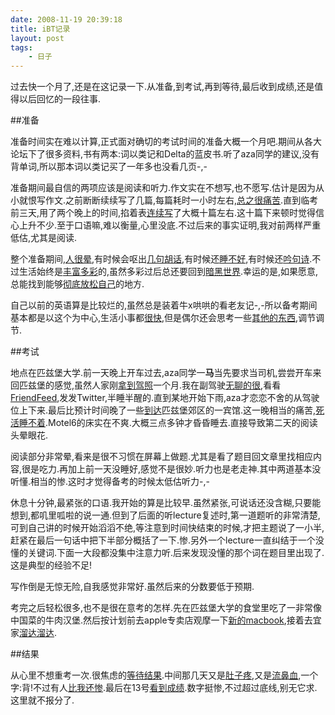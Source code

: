 ```yaml
---
date: 2008-11-19 20:39:18
title: iBT记录
layout: post
tags:
    - 日子
---
```

过去快一个月了,还是在这记录一下.从准备,到考试,再到等待,最后收到成绩,还是值得以后回忆的一段往事.

##准备

准备时间实在难以计算,正式面对确切的考试时间的准备大概一个月吧.期间从各大论坛下了很多资料,书有两本:词以类记和Delta的蓝皮书.听了aza同学的建议,没有背单词,所以那本词以类记买了一年多也没看几页-,-

准备期间最自信的两项应该是阅读和听力.作文实在不想写,也不愿写.估计是因为从小就恨写作文.之前断断续续写了几篇,每篇耗时一小时左右,<a href="http://twitter.com/ztpala/status/968535497" target="_blank">总之很痛苦</a>.直到临考前三天,用了两个晚上的时间,掐着表<a href="http://twitter.com/ztpala/status/971568697" target="_blank">连续写</a>了大概十篇左右.这十篇下来顿时觉得信心上升不少.至于口语嘛,难以衡量,心里没底.不过后来的事实证明,我对前两样严重低估,尤其是阅读.

整个准备期间,<a href="http://twitter.com/ztpala/status/968144109" target="_blank">人很晕</a>,有时候会呕出<a href="http://twitter.com/ztpala/status/960252961" target="_blank">几句胡话</a>,有时候还<a href="http://twitter.com/ztpala/status/959281562" target="_blank">睡不好</a>,有时候还<a href="http://twitter.com/ztpala/status/960349395" target="_blank">吟句诗</a>.不过生活始终是<a href="http://twitter.com/ztpala/status/958723019" target="_blank">丰富多彩</a>的,虽然多彩过后总还要回到<a href="http://twitter.com/ztpala/status/959449052" target="_blank">暗黑世界</a>.幸运的是,如果愿意,总能找到能够<a href="http://twitter.com/ztpala/status/964852577" target="_blank">彻底放松自己</a>的地方.

自己以前的英语算是比较烂的,虽然总是装着牛x哄哄的看老友记-,-所以备考期间基本都是以这个为中心,生活小事都<a href="http://twitter.com/ztpala/status/969740941" target="_blank">很快</a>,但是偶尔还会思考一些<a href="http://twitter.com/ztpala/status/970214428" target="_blank">其他的东西</a>,调节调节.

##考试

地点在匹兹堡大学.前一天晚上开车过去,aza同学一<strong>马</strong>当先要求当司机,尝尝开车来回匹兹堡的感觉,虽然人家刚<a href="http://twitter.com/ztpala/status/932125525" target="_blank">拿到驾照</a>一个月.我在副驾驶<a href="http://twitter.com/ztpala/status/974323118" target="_blank">无聊的很</a>,看看<a href="https://friendfeed.com/pala" target="_blank">FriendFeed</a>,发发Twitter,半睡半醒的.直到某地开始下雨,aza才恋恋不舍的从驾驶位上下来.最后比预计时间晚了一些<a href="http://twitter.com/ztpala/status/974436222" target="_blank">到达</a>匹兹堡郊区的一宾馆.这一晚相当的痛苦,<a href="http://twitter.com/ztpala/status/974702295" target="_blank">死活睡不着</a>.Motel6的床实在不爽.大概三点多钟才昏昏睡去.直接导致第二天的阅读头晕眼花.

阅读部分非常晕,看来是很不习惯在屏幕上做题.尤其是看了题目回文章里找相应内容,很是吃力.再加上前一天没睡好,感觉不是很妙.听力也是老走神.其中两道基本没听懂.相当的惨.这时才觉得备考的时候太低估听力-,-

休息十分钟,最紧张的口语.我开始的算是比较早.虽然紧张,可说话还没含糊,只要能想到,都叽里呱啦的说一通.但到了后面的听lecture复述时,第一道题听的非常清楚,可到自己讲的时候开始滔滔不绝,等注意到时间快结束的时候,才把主题说了一小半,赶紧在最后一句话中把下半部分概括了一下.惨.另外一个lecture一直纠结于一个没懂的关键词.下面一大段都没集中注意力听.后来发现没懂的那个词在题目里出现了.这是典型的经验不足!

写作倒是无惊无险,自我感觉非常好.虽然后来的分数要低于预期.

考完之后轻松很多,也不是很在意考的怎样.先在匹兹堡大学的食堂里吃了一非常像中国菜的牛肉汉堡.然后按计划前去apple专卖店观摩一下<a href="http://twitter.com/ztpala/status/975267838" target="_blank">新的macbook</a>,接着去宜家<a href="http://twitter.com/ztpala/status/975565109" target="_blank">溜达溜达</a>.

##结果

从心里不想重考一次.很焦虑的<a href="http://twitter.com/ztpala/status/976567889" target="_blank">等待结果</a>.中间那几天又是<a href="http://twitter.com/ztpala/status/985277473" target="_blank">肚子疼</a>,又是<a href="http://twitter.com/ztpala/status/985973298" target="_blank">流鼻血</a>,一个字:背!不过有人<a href="http://twitter.com/ztpala/status/1002884015" target="_blank">比我还惨</a>.最后在13号<a href="http://twitter.com/ztpala/status/1004990480" target="_blank">看到成绩</a>.数字挺惨,不过超过底线,别无它求.这里就不报分了.
